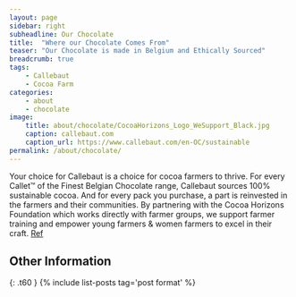 ```yaml
---
layout: page
sidebar: right
subheadline: Our Chocolate
title:  "Where our Chocolate Comes From"
teaser: "Our Chocolate is made in Belgium and Ethically Sourced"
breadcrumb: true
tags:
    - Callebaut
    - Cocoa Farm
categories:
    - about
    - chocolate
image:
    title: about/chocolate/CocoaHorizons_Logo_WeSupport_Black.jpg
    caption: callebaut.com
    caption_url: https://www.callebaut.com/en-OC/sustainable
permalink: /about/chocolate/
---
```


Your choice for Callebaut is a choice for cocoa farmers to thrive. For every Callet™ of the Finest Belgian Chocolate range, Callebaut sources 100% sustainable cocoa. And for every pack you purchase, a part is reinvested in the farmers and their communities. By partnering with the Cocoa Horizons Foundation which works directly with farmer groups, we support farmer training and empower young farmers & women farmers to excel in their craft. [Ref](https://www.callebaut.com/en-OC/sustainable)


## Other Information
{: .t60 }
{% include list-posts tag='post format' %}
